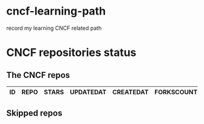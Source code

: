 # cncf-learning-path
record my learning CNCF related path

# CNCF repositories status
<!--START_SECTION:github_repos-->
## The CNCF repos
| ID |      REPO      | STARS | UPDATEDAT  | CREATEDAT  | FORKSCOUNT |
|----|----------------|-------|------------|------------|------------|


## Skipped repos
<!--END_SECTION:github_repos-->
